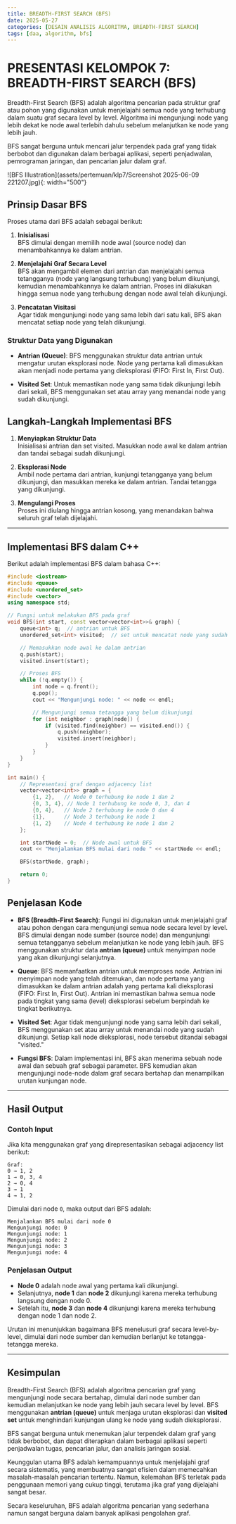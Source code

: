 ```yaml
---
title: BREADTH-FIRST SEARCH (BFS)
date: 2025-05-27
categories: [DESAIN ANALISIS ALGORITMA, BREADTH-FIRST SEARCH]
tags: [daa, algorithm, bfs]
---
```


# PRESENTASI KELOMPOK 7: BREADTH-FIRST SEARCH (BFS)

Breadth-First Search (BFS) adalah algoritma pencarian pada struktur graf atau pohon yang digunakan untuk menjelajahi semua node yang terhubung dalam suatu graf secara level by level. Algoritma ini mengunjungi node yang lebih dekat ke node awal terlebih dahulu sebelum melanjutkan ke node yang lebih jauh.

BFS sangat berguna untuk mencari jalur terpendek pada graf yang tidak berbobot dan digunakan dalam berbagai aplikasi, seperti penjadwalan, pemrograman jaringan, dan pencarian jalur dalam graf.

![BFS Illustration](assets/pertemuan/klp7/Screenshot 2025-06-09 221207.jpg){: width="500"}
## Prinsip Dasar BFS

Proses utama dari BFS adalah sebagai berikut:

1. **Inisialisasi**  
   BFS dimulai dengan memilih node awal (source node) dan menambahkannya ke dalam antrian.

2. **Menjelajahi Graf Secara Level**  
   BFS akan mengambil elemen dari antrian dan menjelajahi semua tetangganya (node yang langsung terhubung) yang belum dikunjungi, kemudian menambahkannya ke dalam antrian. Proses ini dilakukan hingga semua node yang terhubung dengan node awal telah dikunjungi.

3. **Pencatatan Visitasi**  
   Agar tidak mengunjungi node yang sama lebih dari satu kali, BFS akan mencatat setiap node yang telah dikunjungi.

### Struktur Data yang Digunakan

- **Antrian (Queue)**: BFS menggunakan struktur data antrian untuk mengatur urutan eksplorasi node. Node yang pertama kali dimasukkan akan menjadi node pertama yang dieksplorasi (FIFO: First In, First Out).
  
- **Visited Set**: Untuk memastikan node yang sama tidak dikunjungi lebih dari sekali, BFS menggunakan set atau array yang menandai node yang sudah dikunjungi.

## Langkah-Langkah Implementasi BFS

1. **Menyiapkan Struktur Data**  
   Inisialisasi antrian dan set visited. Masukkan node awal ke dalam antrian dan tandai sebagai sudah dikunjungi.

2. **Eksplorasi Node**  
   Ambil node pertama dari antrian, kunjungi tetangganya yang belum dikunjungi, dan masukkan mereka ke dalam antrian. Tandai tetangga yang dikunjungi.

3. **Mengulangi Proses**  
   Proses ini diulang hingga antrian kosong, yang menandakan bahwa seluruh graf telah dijelajahi.

---

## Implementasi BFS dalam C++

Berikut adalah implementasi BFS dalam bahasa C++:

```cpp
#include <iostream>
#include <queue>
#include <unordered_set>
#include <vector>
using namespace std;

// Fungsi untuk melakukan BFS pada graf
void BFS(int start, const vector<vector<int>>& graph) {
    queue<int> q;  // antrian untuk BFS
    unordered_set<int> visited;  // set untuk mencatat node yang sudah dikunjungi

    // Memasukkan node awal ke dalam antrian
    q.push(start);
    visited.insert(start);

    // Proses BFS
    while (!q.empty()) {
        int node = q.front();
        q.pop();
        cout << "Mengunjungi node: " << node << endl;

        // Mengunjungi semua tetangga yang belum dikunjungi
        for (int neighbor : graph[node]) {
            if (visited.find(neighbor) == visited.end()) {
                q.push(neighbor);
                visited.insert(neighbor);
            }
        }
    }
}

int main() {
    // Representasi graf dengan adjacency list
    vector<vector<int>> graph = {
        {1, 2},   // Node 0 terhubung ke node 1 dan 2
        {0, 3, 4}, // Node 1 terhubung ke node 0, 3, dan 4
        {0, 4},   // Node 2 terhubung ke node 0 dan 4
        {1},      // Node 3 terhubung ke node 1
        {1, 2}    // Node 4 terhubung ke node 1 dan 2
    };

    int startNode = 0;  // Node awal untuk BFS
    cout << "Menjalankan BFS mulai dari node " << startNode << endl;

    BFS(startNode, graph);

    return 0;
}
```

## Penjelasan Kode

- **BFS (Breadth-First Search)**: Fungsi ini digunakan untuk menjelajahi graf atau pohon dengan cara mengunjungi semua node secara level by level. BFS dimulai dengan node sumber (source node) dan mengunjungi semua tetangganya sebelum melanjutkan ke node yang lebih jauh. BFS menggunakan struktur data **antrian (queue)** untuk menyimpan node yang akan dikunjungi selanjutnya.

- **Queue**: BFS memanfaatkan antrian untuk memproses node. Antrian ini menyimpan node yang telah ditemukan, dan node pertama yang dimasukkan ke dalam antrian adalah yang pertama kali dieksplorasi (FIFO: First In, First Out). Antrian ini memastikan bahwa semua node pada tingkat yang sama (level) dieksplorasi sebelum berpindah ke tingkat berikutnya.

- **Visited Set**: Agar tidak mengunjungi node yang sama lebih dari sekali, BFS menggunakan set atau array untuk menandai node yang sudah dikunjungi. Setiap kali node dieksplorasi, node tersebut ditandai sebagai "visited."

- **Fungsi BFS**: Dalam implementasi ini, BFS akan menerima sebuah node awal dan sebuah graf sebagai parameter. BFS kemudian akan mengunjungi node-node dalam graf secara bertahap dan menampilkan urutan kunjungan node.

---

## Hasil Output

### Contoh Input

Jika kita menggunakan graf yang direpresentasikan sebagai adjacency list berikut:

```
Graf:
0 → 1, 2
1 → 0, 3, 4
2 → 0, 4
3 → 1
4 → 1, 2
```

Dimulai dari node `0`, maka output dari BFS adalah:
```
Menjalankan BFS mulai dari node 0
Mengunjungi node: 0
Mengunjungi node: 1
Mengunjungi node: 2
Mengunjungi node: 3
Mengunjungi node: 4
```


### Penjelasan Output

- **Node 0** adalah node awal yang pertama kali dikunjungi.
- Selanjutnya, **node 1** dan **node 2** dikunjungi karena mereka terhubung langsung dengan node 0.
- Setelah itu, **node 3** dan **node 4** dikunjungi karena mereka terhubung dengan node 1 dan node 2.

Urutan ini menunjukkan bagaimana BFS menelusuri graf secara level-by-level, dimulai dari node sumber dan kemudian berlanjut ke tetangga-tetangga mereka.

---

## Kesimpulan

Breadth-First Search (BFS) adalah algoritma pencarian graf yang mengunjungi node secara bertahap, dimulai dari node sumber dan kemudian melanjutkan ke node yang lebih jauh secara level by level. BFS menggunakan **antrian (queue)** untuk menjaga urutan eksplorasi dan **visited set** untuk menghindari kunjungan ulang ke node yang sudah dieksplorasi.

BFS sangat berguna untuk menemukan jalur terpendek dalam graf yang tidak berbobot, dan dapat diterapkan dalam berbagai aplikasi seperti penjadwalan tugas, pencarian jalur, dan analisis jaringan sosial.

Keunggulan utama BFS adalah kemampuannya untuk menjelajahi graf secara sistematis, yang membuatnya sangat efisien dalam memecahkan masalah-masalah pencarian tertentu. Namun, kelemahan BFS terletak pada penggunaan memori yang cukup tinggi, terutama jika graf yang dijelajahi sangat besar.

Secara keseluruhan, BFS adalah algoritma pencarian yang sederhana namun sangat berguna dalam banyak aplikasi pengolahan graf.
